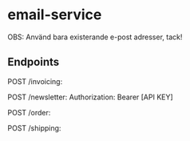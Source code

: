 # email-service

OBS: Använd bara existerande e-post adresser, tack!

## Endpoints

POST /invoicing:

POST /newsletter:
Authorization: Bearer [API KEY]

POST /order:

POST /shipping: